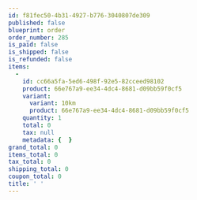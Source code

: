 ```yaml
---
id: f81fec50-4b31-4927-b776-3040807de309
published: false
blueprint: order
order_number: 285
is_paid: false
is_shipped: false
is_refunded: false
items:
  -
    id: cc66a5fa-5ed6-498f-92e5-82cceed98102
    product: 66e767a9-ee34-4dc4-8681-d09bb59f0cf5
    variant:
      variant: 10km
      product: 66e767a9-ee34-4dc4-8681-d09bb59f0cf5
    quantity: 1
    total: 0
    tax: null
    metadata: {  }
grand_total: 0
items_total: 0
tax_total: 0
shipping_total: 0
coupon_total: 0
title: ' '
---
```

